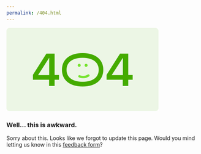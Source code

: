 ```yaml
---
permalink: /404.html
---
```


<!-- Your custom 404 page. You can edit everything below this comment. -->

![](https://raw.githubusercontent.com/psalzAppDev/TwoSlideOverSupport/main/Assets/404Image.png)

### Well... this is awkward.

Sorry about this. Looks like we forgot to update this page. Would you mind letting us know in this [feedback form](https://github.com/psalzAppDev/TwoSlideOverSupport/issues)?
